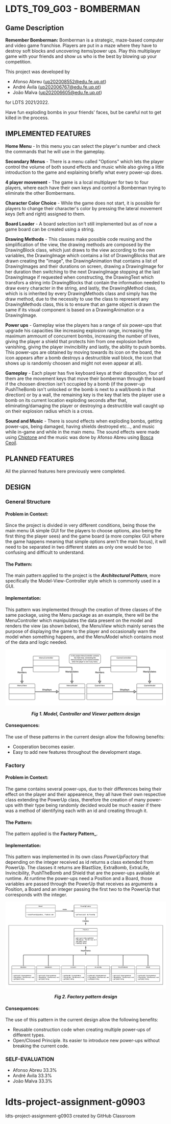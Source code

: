# LDTS_T09_G03 - BOMBERMAN

## Game Description

**Remember Bomberman:**
Bomberman is a strategic, maze-based computer and video game franchise.
Players are put in a maze where they have to destroy soft blocks and uncovering items/power ups.
Play this multiplayer game with your friends and show us who is the best by blowing up your competition.

This project was developed by 
- Afonso Abreu (up202008552@edu.fe.up.pt) 
- André Ávila (up202006767@edu.fe.up.pt)
- João Malva (up202006605@edu.fe.up.pt) 

for LDTS 2021/2022.


Have fun exploding bombs in your friends' faces, but be careful not to get killed in the process.

## IMPLEMENTED FEATURES
**Home Menu** -  In this menu you can select the player's number and check the commands that he will use in the gameplay.

**Secondary Menus** - There is a menu called "Options" which lets the player control the volume of both sound effects and music while also giving a little introduction to the game and explaining briefly what every power-up does.

**4 player movement** - The game is a local multiplayer for two to four players, where each have their own keys and control a Bomberman trying to eliminate the other Bombermans.

**Character Color Choice** - While the game does not start, it is possible for players to change their character's color by pressing the lateral movement keys (left and right) assigned to them.

**Board Loader** - A board selection isn't still implemented but as of now a game board can be created using a string.

**Drawing Methods** - This classes make possible code reusing and the simplification of the view, the drawing methods are composed by the DrawingBlock class, which just draws to the view according to the own variables, the DrawingImage which contains a list of DrawingBlocks that are drawn creating the "image", the DrawingAnimation that contains a list of DrawingImages and their durations on screen, drawing a DrawingImage for her duration then switching to the next DrawingImage stopping at the last DrawingImage if requested when constructing, the DrawingText which transfors a string into DrawingBlocks that contain the information needed to draw every character in the string, and lastly, the DrawingMethod class, which is is inherited by every DrawingMethods class and simply has the draw method, due to the necessity to use the class to represent any DrawingMethods class, this is to ensure that an game object is drawn the same if its visual component is based on a DrawingAnimation or a DrawingImage.

**Power ups** -  Gameplay wise the players has a range of six power-ups that upgrade his capacities like increasing explosion range, increasing the maximum ammount of concurrent bombs, increasing the number of lives, giving the player a shield that protects him from one explosion before vanishing, giving the player invincibility and lastly, the ability to push bombs. This power-ups are obtained by moving towards its icon on the board, the icon appears after a bomb destroys a destructible wall block, the icon that shows up is randomly choosen and might not even appear at all).

**Gameplay** - Each player has five keyboard keys at their disposition, four of them are the movement keys that move their bomberman through the board if the choosen direction isn't occupied by a bomb (if the power-up PushTheBomb isn't unlocked or the bomb is next to a wall/bomb in that direction) or by a wall, the remaining key is the key that lets the player use a bomb on its current location exploding seconds after that, eliminating/damaging the player or destroying a destructible wall caught up on their explosion radius which is a cross.

**Sound and Music** - There is sound effects when exploding bombs, getting power-ups, being damaged, having shields destroyed etc..., and music while in-game and while in the main menu. The sound effects were made using [Chiptone](https://sfbgames.itch.io/chiptone) and the music was done by Afonso Abreu using [Bosca Ceoil](https://boscaceoil.net/).

## PLANNED FEATURES

All the planned features here previously were completed.

## DESIGN

### General Structure
#### Problem in Context:

Since the project is divided in very different conditions, being those the main menu (A simple GUI for the players to choose options, also being the first thing the player sees) and the game board (a more complex GUI where the game happens meaning that simple options aren't the main focus), it will need to be separated in two different states as only one would be too confusing and difficult to understand.

#### The Pattern:
The main pattern applied to the project is the **_Architectural Pattern_**, more specifically the Model-View-Controller style which is commonly used in a GUI.

#### Implementation:
This pattern was implemented through the creation of three classes of the same package, using the Menu package as an example, there will be the MenuController which manipulates the data present on the model and renders the view (as shown below), the MenuView which mainly serves the purpose of displaying the game to the player and occasionally warn the model when something happens, and the MenuModel which contains most of the data and logic needed.

<p align="center" justify="center">
  <img src="images/UML/BombermanDiagramMVC.png"/>
</p>
<p align="center">
  <b><i>Fig 1. Model, Controller and Viewer pattern design</i></b>
</p>

#### Consequences:
The use of these patterns in the current design allow the following benefits:
- Cooperation becomes easier.
- Easy to add new features throughout the development stage.

### Factory
#### Problem in Context:

The game contains several power-ups, due to their differences being their effect on the player and their appearence, they all have their own respective class extending the PowerUp class, therefore the creation of many power-ups with their type being randomly decided would be much easier if there was a method of identifying each with an id and creating through it.

#### The Pattern:
The pattern applied is the **Factory Pattern_**.

#### Implementation:
This pattern was implemented in its own class *PowerUpFactory* that depending on the integer received as id returns a class extended from PowerUp. The classes it returns are BlastSize, ExtraBomb, ExtraLife, Invincibility, PushTheBomb and Shield that are the power-ups available at runtime.
At runtime the power-ups need a Position and a Board, those variables are passed through the PowerUp that receives as arguments a Position, a Board and an integer passing the first two to the PowerUp that corresponds with the integer.

<p align="center" justify="center">
  <img src="images/UML/BombermanDiagramFactoryPattern.png"/>
</p>
<p align="center">
  <b><i>Fig 2. Factory pattern design</i></b>
</p>


#### Consequences:
The use of this pattern in the current design allow the following benefits:
- Reusable construction code when creating multiple power-ups of different types.
- Open/Closed Principle. Its easier to introduce new power-ups without breaking the current code.
### SELF-EVALUATION

- Afonso Abreu 33.3%
- André Ávila 33.3%
- João Malva 33.3%

# ldts-project-assignment-g0903
ldts-project-assignment-g0903 created by GitHub Classroom
